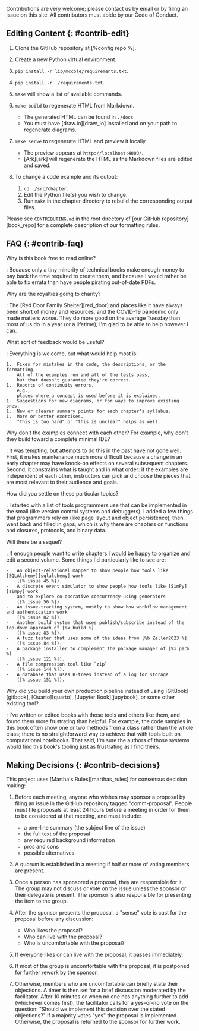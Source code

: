 Contributions are very welcome;
please contact us by email or by filing an issue on this site.
All contributors must abide by our Code of Conduct.

## Editing Content {: #contrib-edit}

1.  Clone the GitHub repository at [%config repo %].

1.  Create a new Python virtual environment.

1.  `pip install -r lib/mccole/requirements.txt`.

1.  `pip install -r ./requirements.txt`.

1.  `make` will show a list of available commands.

1.  `make build` to regenerate HTML from Markdown.
    -   The generated HTML can be found in `./docs`.
    -   You must have [draw.io][draw_io] installed and on your path to regenerate diagrams.

1.  `make serve` to regenerate HTML and preview it locally.
    -   The preview appears at `http://localhost:4000/`.
    -   [Ark][ark] will regenerate the HTML as the Markdown files are edited and saved.

1.  To change a code example and its output:
    1.  `cd ./src/chapter`.
    1.  Edit the Python file(s) you wish to change.
    1.  Run `make` in the chapter directory to rebuild the corresponding output files.

Please see `CONTRIBUTING.md` in the root directory of [our GitHub repository][book_repo]
for a complete description of our formatting rules.

## FAQ {: #contrib-faq}

Why is this book free to read online?

:   Because only a tiny minority of technical books make enough money
    to pay back the time required to create them,
    and because I would rather be able to fix errata
    than have people pirating out-of-date PDFs.

Why are the royalties going to charity?

:   The [Red Door Family Shelter][red_door] and places like it
    have always been short of money and resources,
    and the COVID-19 pandemic only made matters worse.
    They do more good on the average Tuesday than most of us do in a year
    (or a lifetime);
    I'm glad to be able to help however I can.

What sort of feedback would be useful?

:   Everything is welcome, but what would help most is:

    1.  Fixes for mistakes in the code, the descriptions, or the formatting.
        All of the examples run and all of the tests pass,
        but that doesn't guarantee they're correct.
    1.  Reports of continuity errors,
        e.g.,
        places where a concept is used before it is explained.
    1.  Suggestions for new diagrams, or for ways to improve existing ones.
    1.  New or clearer summary points for each chapter's syllabus.
    1.  More or better exercises.
        "This is too hard" or "this is unclear" helps as well.

Why don't the examples connect with each other? For example, why don't they build toward a complete minimal IDE?

:   It was tempting, but attempts to do this in the past have not gone well.
    First, it makes maintenance much more difficult
    because a change in an early chapter may have knock-on effects on several subsequent chapters.
    Second, it constrains what is taught and in what order:
    if the examples are independent of each other,
    instructors can pick and choose the pieces that are most relevant to their audience and goals.

How did you settle on these particular topics?

:   I started with a list of tools programmers use that can be implemented in the small
    (like version control systems and debuggers).
    I added a few things that programmers rely on (like page layout and object persistence),
    then went back and filled in gaps,
    which is why there are chapters on functions and closures, protocols, and binary data.

Will there be a sequel?

:   If enough people want to write chapters I would be happy to organize and edit a second volume.
    Some things I'd particularly like to see are:

    -   An object-relational mapper to show people how tools like [SQLAlchemy][sqlalchemy] work
        ([% issue 45 %]).
    -   A discrete event simulator to show people how tools like [SimPy][simpy] work
        and to explore co-operative concurrency using generators
        ([% issue 56 %]).
    -   An issue-tracking system, mostly to show how workflow management and authentication work
        ([% issue 82 %]).
    -   Another build system that uses publish/subscribe instead of the top-down approach of [%x build %]
        ([% issue 83 %]).
    -   A fuzz tester that uses some of the ideas from [%b Zeller2023 %]
        ([% issue 84 %]).
    -   A package installer to complement the package manager of [%x pack %]
        ([% issue 121 %]).
    -   A file compression tool like `zip`
        ([% issue 144 %]).
    -   A database that uses B-trees instead of a log for storage
        ([% issue 151 %]).

Why did you build your own production pipeline instead of using [GitBook][gitbook], [Quarto][quarto], [Jupyter Book][jupybook], or some other existing tool?

:   I've written or edited books with those tools and others like them,
    and found them more frustrating than helpful.
    For example,
    the code samples in this book often show one or two methods from a class
    rather than the whole class;
    there is no straightforward way to achieve that with tools built on computational notebooks.
    That said,
    I'm sure the authors of those systems would find this book's tooling
    just as frustrating as I find theirs.

## Making Decisions {: #contrib-decisions}

This project uses [Martha's Rules][marthas_rules] for consensus decision making:

1.  Before each meeting, anyone who wishes may sponsor a proposal by filing an
    issue in the GitHub repository tagged "comm-proposal".  People must file proposals
    at least 24 hours before a meeting in order for them to be considered at that
    meeting, and must include:
    -   a one-line summary (the subject line of the issue)
    -   the full text of the proposal
    -   any required background information
    -   pros and cons
    -   possible alternatives

2.  A quorum is established in a meeting if half or more of voting members are
    present.

3.  Once a person has sponsored a proposal, they are responsible for it.  The
    group may not discuss or vote on the issue unless the sponsor or their
    delegate is present.  The sponsor is also responsible for presenting the
    item to the group.

4.  After the sponsor presents the proposal, a "sense" vote is cast for the
    proposal before any discussion:
    -   Who likes the proposal?
    -   Who can live with the proposal?
    -   Who is uncomfortable with the proposal?

5.  If everyone likes or can live with the proposal, it passes immediately.

6.  If most of the group is uncomfortable with the proposal, it is postponed for
    further rework by the sponsor.

7.  Otherwise, members who are uncomfortable can briefly state their objections.
    A timer is then set for a brief discussion moderated by the facilitator.
    After 10 minutes or when no one has anything further to add (whichever comes
    first), the facilitator calls for a yes-or-no vote on the question: "Should
    we implement this decision over the stated objections?"  If a majority votes
    "yes" the proposal is implemented.  Otherwise, the proposal is returned to
    the sponsor for further work.
